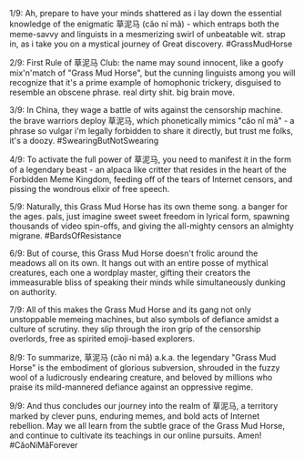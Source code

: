 1/9: Ah, prepare to have your minds shattered as i lay down the essential knowledge of the enigmatic 草泥马 (cǎo ní mǎ) - which entraps both the meme-savvy and linguists in a mesmerizing swirl of unbeatable wit. strap in, as i take you on a mystical journey of Great discovery. #GrassMudHorse

2/9: First Rule of 草泥马 Club: the name may sound innocent, like a goofy mix'n'match of "Grass Mud Horse", but the cunning linguists among you will recognize that it's a prime example of homophonic trickery, disguised to resemble an obscene phrase. real dirty shit. big brain move.

3/9: In China, they wage a battle of wits against the censorship machine. the brave warriors deploy 草泥马, which phonetically mimics "cǎo nǐ mā" - a phrase so vulgar i'm legally forbidden to share it directly, but trust me folks, it's a doozy. #SwearingButNotSwearing

4/9: To activate the full power of 草泥马, you need to manifest it in the form of a legendary beast - an alpaca like critter that resides in the heart of the Forbidden Meme Kingdom, feeding off of the tears of Internet censors, and pissing the wondrous elixir of free speech. 

5/9: Naturally, this Grass Mud Horse has its own theme song. a banger for the ages. pals, just imagine sweet sweet freedom in lyrical form, spawning thousands of video spin-offs, and giving the all-mighty censors an almighty migrane. #BardsOfResistance

6/9: But of course, this Grass Mud Horse doesn't frolic around the meadows all on its own. It hangs out with an entire posse of mythical creatures, each one a wordplay master, gifting their creators the immeasurable bliss of speaking their minds while simultaneously dunking on authority.

7/9: All of this makes the Grass Mud Horse and its gang not only unstoppable memeing machines, but also symbols of defiance amidst a culture of scrutiny. they slip through the iron grip of the censorship overlords, free as spirited emoji-based explorers.

8/9: To summarize, 草泥马 (cǎo ní mǎ) a.k.a. the legendary "Grass Mud Horse" is the embodiment of glorious subversion, shrouded in the fuzzy wool of a ludicrously endearing creature, and beloved by millions who praise its mild-mannered defiance against an oppressive regime.

9/9: And thus concludes our journey into the realm of 草泥马, a territory marked by clever puns, enduring memes, and bold acts of Internet rebellion. May we all learn from the subtle grace of the Grass Mud Horse, and continue to cultivate its teachings in our online pursuits. Amen! #CǎoNíMǎForever